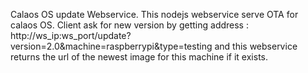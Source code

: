 Calaos OS update Webservice.
This nodejs webservice serve OTA for calaos OS.
Client ask for new version by getting address : http://ws_ip:ws_port/update?version=2.0&machine=raspberrypi&type=testing and this webservice returns the url of the newest image for this machine if it exists.